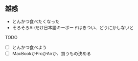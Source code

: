 雑感
-----

 - とんかつ食べたくなった 
 - そろそろAirだけ日本語キーボードはきつい、どうにかしないと

TODO
 - [ ] とんかつ食べよう 
 - [ ] MacBookかProかAirか、買うもの決める

